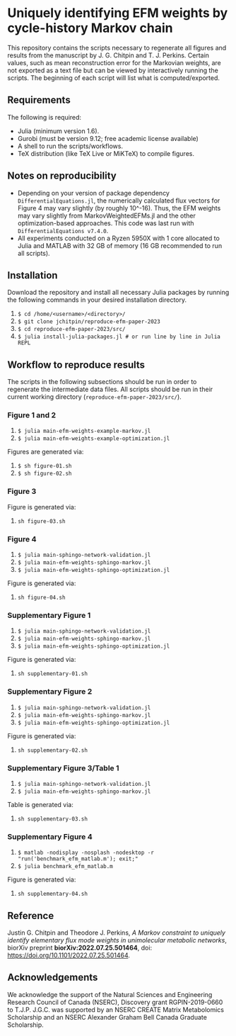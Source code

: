 # Uniquely identifying EFM weights by cycle-history Markov chain

This repository contains the scripts necessary to regenerate all figures and
results from the manuscript by J. G. Chitpin and T. J. Perkins. Certain values,
such as mean reconstruction error for the Markovian weights, are not exported
as a text file but can be viewed by interactively running the scripts. The
beginning of each script will list what is computed/exported.

## Requirements

The following is required:

* Julia (minimum version 1.6).
* Gurobi (must be version 9.12; free academic license available)
* A shell to run the scripts/workflows.
* TeX distribution (like TeX Live or MiKTeX) to compile figures.


## Notes on reproducibility

* Depending on your version of package dependency `DifferentialEquations.jl`,
  the numerically calculated flux vectors for Figure 4 may vary slightly
  (by roughly 10^-16). Thus, the EFM weights may vary slightly from
  MarkovWeightedEFMs.jl and the other optimization-based approaches. This code
  was last run with `DifferentialEquations v7.4.0`.
* All experiments conducted on a Ryzen 5950X with 1 core allocated to Julia
  and MATLAB with 32 GB of memory (16 GB recommended to run all scripts).

## Installation

Download the repository and install all necessary Julia packages by running the
following commands in your desired installation directory.

1. `$ cd /home/<username>/<directory>/`  
2. `$ git clone jchitpin/reproduce-efm-paper-2023`  
3. `$ cd reproduce-efm-paper-2023/src/`  
4. `$ julia install-julia-packages.jl # or run line by line in Julia REPL`

## Workflow to reproduce results

The scripts in the following subsections should be run in order to regenerate
the intermediate data files. All scripts should be run in their current working
directory (`reproduce-efm-paper-2023/src/`).

### Figure 1 and 2

1. `$ julia main-efm-weights-example-markov.jl`
2. `$ julia main-efm-weights-example-optimization.jl`

Figures are generated via:

1. `$ sh figure-01.sh`
2. `$ sh figure-02.sh`

### Figure 3

Figure is generated via:

1. `sh figure-03.sh`

### Figure 4

1. `$ julia main-sphingo-network-validation.jl`
2. `$ julia main-efm-weights-sphingo-markov.jl`
3. `$ julia main-efm-weights-sphingo-optimization.jl`

Figure is generated via:

1. `sh figure-04.sh`

### Supplementary Figure 1

1. `$ julia main-sphingo-network-validation.jl`
2. `$ julia main-efm-weights-sphingo-markov.jl`
3. `$ julia main-efm-weights-sphingo-optimization.jl`

Figure is generated via:

1. `sh supplementary-01.sh`

### Supplementary Figure 2

1. `$ julia main-sphingo-network-validation.jl`
2. `$ julia main-efm-weights-sphingo-markov.jl`
3. `$ julia main-efm-weights-sphingo-optimization.jl`

Figure is generated via:

1. `sh supplementary-02.sh`

### Supplementary Figure 3/Table 1

1. `$ julia main-sphingo-network-validation.jl`
2. `$ julia main-efm-weights-sphingo-markov.jl`

Table is generated via:

1. `sh supplementary-03.sh`

### Supplementary Figure 4

1. `$ matlab -nodisplay -nosplash -nodesktop -r "run('benchmark_efm_matlab.m'); exit;"`
2. `$ julia benchmark_efm_matlab.m`

Figure is generated via:

1. `sh supplementary-04.sh`

## Reference

Justin G. Chitpin and Theodore J. Perkins, *A Markov constraint to uniquely identify elementary flux mode weights in unimolecular metabolic networks*, biorXiv preprint **biorXiv:2022.07.25.501464**, doi: https://doi.org/10.1101/2022.07.25.501464.


## Acknowledgements

We acknowledge the support of the Natural Sciences and Engineering
Research Council of Canada (NSERC), Discovery grant RGPIN-2019-0660 to
T.J.P. J.G.C. was supported by an NSERC CREATE Matrix Metabolomics Scholarship
and an NSERC Alexander Graham Bell Canada Graduate Scholarship.




